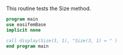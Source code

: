 This routine tests the Size method.

```fortran
program main
use easifemBase
implicit none

call display(Size(3, 1), "Size(3, 1) = " )
end program main
```
